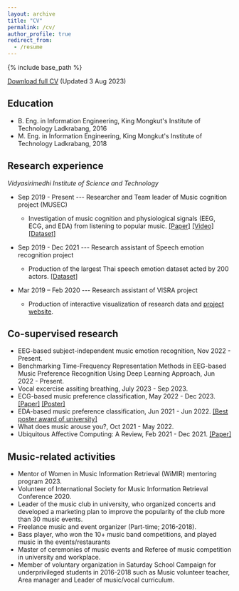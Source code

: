 ```yaml
---
layout: archive
title: "CV"
permalink: /cv/
author_profile: true
redirect_from:
  - /resume
---
```


{% include base_path %}

[Download full CV](https://drive.google.com/file/d/1MkZQKYs8Yc8aI9y-vzpnMcA1mLgwDaOK/view?usp=drive_link) (Updated 3 Aug 2023)

## Education

* B. Eng. in Information Engineering, King Mongkut's Institute of Technology Ladkrabang, 2016
  <!-- * Thesis --- Thai music emotion recognition based on Western music (written in Thai) [[Link]](https://opac.lib.kmitl.ac.th/catalog/BibItem.aspx?BibID=b00273711) -->
* M. Eng. in Information Engineering, King Mongkut's Institute of Technology Ladkrabang, 2018
  <!-- * Thesis --- Note score recognition -->
<!-- * Ph.D in Version Control Theory, GitHub University, 2018 (expected) -->

## Research experience

*Vidyasirimedhi Institute of Science and Technology*
* Sep 2019 - Present --- Researcher and Team leader of Music cognition project (MUSEC)
  * Investigation of music cognition and physiological signals (EEG, ECG, and EDA) from listening to popular music. [[Paper]](https://ieeexplore.ieee.org/document/9402806) [[Video]](https://youtu.be/jdnipFzvos4) [[Dataset]](https://github.com/IoBT-VISTEC/MUSEC)
  <!-- * Supervisor: Asst. Prof. Dr. Theerawit Wilaiprasitporn -->

* Sep 2019 - Dec 2021 --- Research assistant of Speech emotion recognition project
  * Production of the largest Thai speech emotion dataset acted by 200 actors. [[Dataset]](https://github.com/vistec-AI/dataset-releases/releases/tag/v1)

* Mar 2019 – Feb 2020 --- Research assistant of VISRA project 
  * Production of interactive visualization of research data and [project website](https://visra.vistec.ac.th).

## Co-supervised research
* EEG-based subject-independent music emotion recognition, Nov 2022 - Present.
* Benchmarking Time-Frequency Representation Methods in EEG-based Music Preference Recognition Using Deep Learning Approach, Jun 2022 - Present.
* Vocal excercise assiting breathing, July 2023 - Sep 2023.
* ECG-based music preference classification, May 2022 - Dec 2023. [[Paper]](https://ieeexplore.ieee.org/document/10325240) [[Poster]](https://drive.google.com/file/d/1VtqszINiAbvCiBUaR5Q_-E5egUmfFxQH/view?usp=sharing)
* EDA-based music preference classification, Jun 2021 - Jun 2022. [[Best poster award of university]](https://drive.google.com/file/d/1fhBA9g-PXZKsSzrXUBVIheheM-3AjHIY/view)
* What does music arouse you?, Oct 2021 - May 2022.
* Ubiquitous Affective Computing: A Review, Feb 2021 - Dec 2021. [[Paper]](https://ieeexplore.ieee.org/document/9662339)

<!-- ## Skills
* Programming
  * Python, R, MATLAB, Javascript, HTML, and CSS
* Language 
  * Thai (Native)
  * CEFR Level B2 in all tasks -->

## Music-related activities
  * Mentor of Women in Music Information Retrieval (WiMIR) mentoring program 2023.
  * Volunteer of International Society for Music Information Retrieval Conference 2020.
  * Leader of the music club in university, who organized concerts and developed a marketing plan to improve the popularity of the club more than 30 music events.
  * Freelance music and event organizer (Part-time; 2016-2018).
  * Bass player, who won the 10+ music band competitions, and played music in the events/restaurants 
  * Master of ceremonies of music events and Referee of music competition in university and workplace.
  * Member of voluntary organization in Saturday School Campaign for underprivileged students in 2016-2018 such as Music volunteer teacher, Area manager and Leader of music/vocal curriculum.